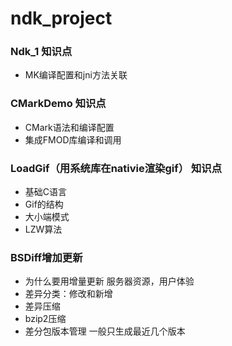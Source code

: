 # ndk_project
### Ndk_1 知识点
- MK编译配置和jni方法关联

### CMarkDemo 知识点
- CMark语法和编译配置
- 集成FMOD库编译和调用

### LoadGif（用系统库在nativie渲染gif） 知识点
- 基础C语言
- Gif的结构
- 大小端模式
- LZW算法

### BSDiff增加更新
- 为什么要用增量更新 服务器资源，用户体验
- 差异分类：修改和新增
- 差异压缩
- bzip2压缩
- 差分包版本管理 一般只生成最近几个版本
